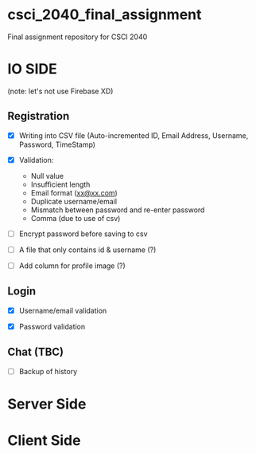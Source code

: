 # csci_2040_final_assignment
Final assignment repository for CSCI 2040


# IO SIDE 

(note: let's not use Firebase XD)

## Registration
- [x] Writing into CSV file (Auto-incremented ID, Email Address, Username, Password, TimeStamp)
- [x] Validation:
    - Null value
    - Insufficient length
    - Email format (xx@xx.com)
    - Duplicate username/email
    - Mismatch between password and re-enter password
    - Comma (due to use of csv)
- [ ] Encrypt password before saving to csv
- [ ] A file that only contains id & username (?)
- [ ] Add column for profile image (?)


## Login 
- [x] Username/email validation
- [x] Password validation



## Chat (TBC)
- [ ] Backup of history

# Server Side


# Client Side
